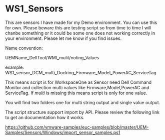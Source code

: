 # WS1_Sensors
This are sensors I have made for my Demo environment. You can use this for own. Please beware this are testing script so from time to time I will chanbe something or it could be some one does not working correctly in your environment. 
Please let me know if you find issues.

Name convention:

UEMName_DellTool/WMI_mulit/noting_Values

example:
WS1_sensor_DCM_multi_Docking_Firmware_Model_PowerAC_ServiceTag

This means script is for WorkspaceOne as Sensor need Dell Command Monitor and collection multi values like Firmware,Model,PowerAC and ServiceTag.
If _multi_ is missing this means script is only for one value.

You will find two folders one for multi string output and single value output.

The script structure support import by API. Please review the following link to get an documentation how it works.

https://github.com/vmware-samples/euc-samples/blob/master/UEM-Samples/Sensors/Windows/import_sensor_samples.ps1

